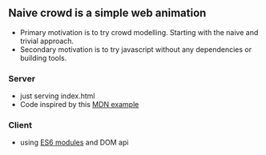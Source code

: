 ## Naive crowd is a simple web animation

- Primary motivation is to try crowd modelling. Starting with the naive and trivial approach.
- Secondary motivation is to try javascript without any dependencies or building tools.

### Server
- just serving index.html
- Code inspired by this [MDN example](https://developer.mozilla.org/en-US/docs/Learn/Server-side/Node_server_without_framework#Example)

### Client
- using [ES6 modules](https://v8.dev/features/modules) and DOM api
